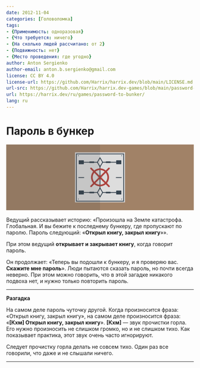 ```yaml
---
date: 2012-11-04
categories: [Головоломка]
tags:
- {Применимость: одноразовая}
- {Что требуется: ничего}
- {На сколько людей рассчитано: от 2}
- {Подвижность: нет}
- {Место проведения: где угодно}
author: Anton Sergienko
author-email: anton.b.sergienko@gmail.com
license: CC BY 4.0
license-url: https://github.com/Harrix/harrix.dev/blob/main/LICENSE.md
url-src: https://github.com/Harrix/harrix.dev-games/blob/main/password-to-bunker/password-to-bunker.md
url: https://harrix.dev/ru/games/password-to-bunker/
lang: ru
---
```


# Пароль в бункер

![Featured image](featured-image.svg)

Ведущий рассказывает историю: «Произошла на Земле катастрофа. Глобальная. И вы бежите к последнему бункеру, где пропускают по паролю. Пароль следующий: «**Открыл книгу, закрыл книгу**»».

При этом ведущий **открывает и закрывает книгу**, когда говорит пароль.

Он продолжает: «Теперь вы подошли к бункеру, и я проверяю вас. **Скажите мне пароль**». Люди пытаются сказать пароль, но почти всегда неверно. При этом можно говорить, что в этой загадке никакого подвоха нет, и нужно только повторить пароль.

---

**Разгадка** <!-- !details -->

На самом деле пароль чуточку другой. Когда произносится фраза: «Открыл книгу, закрыл книгу», на самом деле произносится фраза: «**[Кхм] Открыл книгу, закрыл книгу**». **[Кхм]** — звук прочистки горла. Его нужно произносить не слишком громко, но и не слишком тихо. Как показывает практика, этот звук очень часто игнорируют.

Следует прочистку горла делать не совсем тихо. Один раз все говорили, что даже и не слышали ничего.

---
